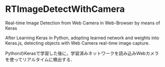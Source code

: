 # RTImageDetectWithCamera
Real-time Image Detection from Web Camera in Web-Browser by means of Keras

After Learning Keras in Python, adopting learned network and weights into Keras.js, detecting objects with Web Camera real-time image capture.

PythonのKerasで学習した後に，学習済みネットワークを読み込みWebカメラを使ってリアルタイムに検出する．


